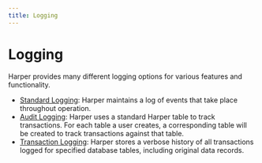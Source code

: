 ```yaml
---
title: Logging
---
```


# Logging

Harper provides many different logging options for various features and functionality.

- [Standard Logging](./standard-logging): Harper maintains a log of events that take place throughout operation.
- [Audit Logging](./audit-logging): Harper uses a standard Harper table to track transactions. For each table a user creates, a corresponding table will be created to track transactions against that table.
- [Transaction Logging](./transaction-logging): Harper stores a verbose history of all transactions logged for specified database tables, including original data records.
